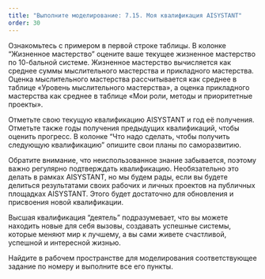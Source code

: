 ```yaml
---
title: "Выполните моделирование: 7.15. Моя квалификация AISYSTANT"
order: 30
---
```




Ознакомьтесь с примером в первой строке таблицы. В колонке “Жизненное мастерство” оцените ваше текущее жизненное мастерство по 10-бальной системе. Жизненное мастерство вычисляется как среднее суммы мыслительного мастерства и прикладного мастерства. Оценка мыслительного мастерства рассчитывается как среднее в таблице «Уровень мыслительного мастерства», а оценка прикладного мастерства как среднее в таблице «Мои роли, методы и приоритетные проекты».

Отметьте свою текущую квалификацию AISYSTANT и год её получения. Отметьте также годы получения предыдущих квалификаций, чтобы оценить прогресс. В колонке “Что надо сделать, чтобы получить следующую квалификацию” опишите свои планы по саморазвитию.

Обратите внимание, что неиспользованное знание забывается, поэтому важно регулярно подтверждать квалификацию. Необязательно это делать в рамках AISYSTANT, но мы будем рады, если вы будете делиться результатами своих рабочих и личных проектов на публичных площадках AISYSTANT. Этого будет достаточно для обновления и присвоения новой квалификации.

Высшая квалификация “деятель” подразумевает, что вы можете находить новые для себя вызовы, создавать успешные системы, которые меняют мир к лучшему, а вы сами живете счастливой, успешной и интересной жизнью.

Найдите в рабочем пространстве для моделирования соответствующее задание по номеру и выполните все его пункты.

